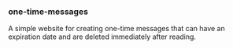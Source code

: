 ### one-time-messages

A simple website for creating one-time messages that can have an expiration 
date and are deleted immediately after reading.